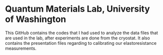 # Quantum Materials Lab, University of Washington
This GitHub contains the codes that I had used to analyze the data files that are used in the lab, after experiments are done from the cryostat. It also contains the presentation files regarding to calibrating our elastoresistance measurements.
